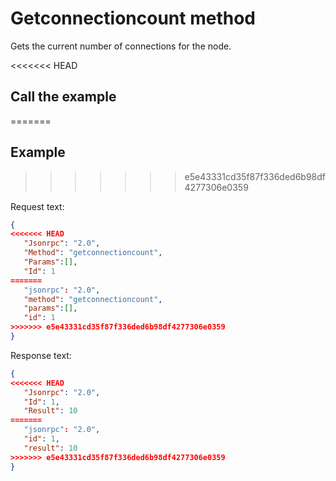 # Getconnectioncount method

Gets the current number of connections for the node.

<<<<<<< HEAD
## Call the example
=======
## Example
>>>>>>> e5e43331cd35f87f336ded6b98df4277306e0359

Request text:

```json
{
<<<<<<< HEAD
   "Jsonrpc": "2.0",
   "Method": "getconnectioncount",
   "Params":[],
   "Id": 1
=======
   "jsonrpc": "2.0",
   "method": "getconnectioncount",
   "params":[],
   "id": 1
>>>>>>> e5e43331cd35f87f336ded6b98df4277306e0359
}
```

Response text:

```json
{
<<<<<<< HEAD
   "Jsonrpc": "2.0",
   "Id": 1,
   "Result": 10
=======
   "jsonrpc": "2.0",
   "id": 1,
   "result": 10
>>>>>>> e5e43331cd35f87f336ded6b98df4277306e0359
}
```